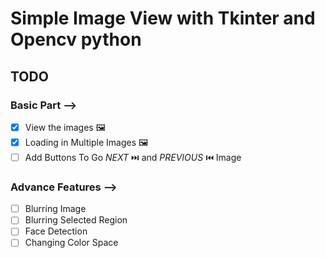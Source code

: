 # Simple Image View with Tkinter and Opencv python

## TODO 
### Basic Part  -->
- [x] View the images 🖼️
- [x] Loading in Multiple Images 🖼️ 
- [ ] Add Buttons To Go *NEXT* ⏭️ and *PREVIOUS* ⏮️ Image
### Advance Features  -->
- [ ] Blurring Image
- [ ] Blurring Selected Region 
- [ ] Face Detection 
- [ ] Changing Color Space 
